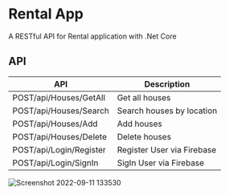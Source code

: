 # Rental App
A RESTful API  for  Rental application with .Net Core
## API
| API | Description |
| ------ | ------ |
| POST/api/Houses/GetAll | Get all houses  |
| POST/api/Houses/Search | Search houses by location |
| POST/api/Houses/Add | Add houses  |
| POST/api/Houses/Delete | Delete houses |
| POST/api/Login/Register | Register User via Firebase|
| POST/api/Login/SignIn | SigIn User via Firebase |

![Screenshot 2022-09-11 133530](https://user-images.githubusercontent.com/62144826/189522984-479c84a0-ecd9-44a8-8552-f6212822796a.png)

